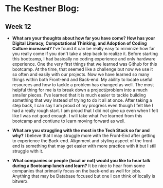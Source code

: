 # The Kestner Blog:

## Week 12

* **What are your thoughts about how far you have come? How has your Digital Literacy, Computational Thinking, and Adoption of Coding Culture increased?**
I've found it can be really easy to miminize how far you really come if you don't take a step back to realize it. Before starting this bootcamp, I had basically no coding experience and only hardware experience. One the very first things that we learned was Github for this bootcamp. At the time, that seemed like a challenge but now we use it so often and easily with our projects. Now we have learned so many things within both Front-end and Back-end. My ability to locate useful resources and how to tackle a problem has changed as well. The most helpful thing for me is to break down a project/problem into a much smaller pieces. I've learned that it is much easier to tackle building something that way instead of trying to do it all at once. After taking a step back, I can say I am proud of my progress even though I felt like I had a really rough start. I am proud that I did not give up even when I felt like I was not good enough. I will take what I've learned from this bootcamp and contiune to learn moving forward as well. 


* **What are you struggling with the most in the Tech Stack so far and why?**
I believe that I may struggle more with the Front-End after getting to experience the Back-end. Alignment and styling aspect of the front-end is something that may get easier with more practice with it but I still struggle with it.



* **What companies or people (local or not) would you like to hear talk during a Bootcamp lunch and learn?**
It be nice to hear from some companies that primarily focus on the back-end as well for jobs. Anything that may be Database focused but one I can think of locally is bitwerx. 
